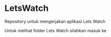 # LetsWatch
Repository untuk mengerjakan aplikasi Lets Watch

Untuk melihat folder Lets Watch silahkan masuk ke
